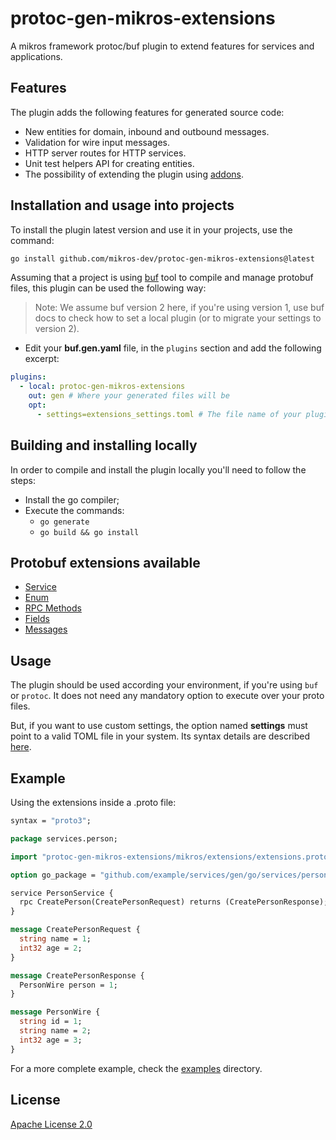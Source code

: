 # protoc-gen-mikros-extensions

A mikros framework protoc/buf plugin to extend features for services and applications.

## Features

The plugin adds the following features for generated source code:

* New entities for domain, inbound and outbound messages.
* Validation for wire input messages.
* HTTP server routes for HTTP services.
* Unit test helpers API for creating entities.
* The possibility of extending the plugin using [addons](docs/addons.md).

## Installation and usage into projects

To install the plugin latest version and use it in your projects, use the command:
```bash
go install github.com/mikros-dev/protoc-gen-mikros-extensions@latest
```

Assuming that a project is using [buf](https://buf.build/docs/) tool to compile
and manage protobuf files, this plugin can be used the following way:

> Note: We assume buf version 2 here, if you're using version 1, use buf docs
> to check how to set a local plugin (or to migrate your settings to version 2).

* Edit your **buf.gen.yaml** file, in the `plugins` section and add the following
excerpt:
```yaml
plugins:
  - local: protoc-gen-mikros-extensions
    out: gen # Where your generated files will be
    opt:
      - settings=extensions_settings.toml # The file name of your plugin settings
```

## Building and installing locally

In order to compile and install the plugin locally you'll need to follow the steps:

* Install the go compiler;
* Execute the commands:
  * `go generate`
  * `go build && go install`

## Protobuf extensions available

* [Service](docs/service.md)
* [Enum](docs/enum.md)
* [RPC Methods](docs/method.md)
* [Fields](docs/field.md)
* [Messages](docs/message.md)

## Usage

The plugin should be used according your environment, if you're using `buf` or
`protoc`. It does not need any mandatory option to execute over your proto files.

But, if you want to use custom settings, the option named **settings** must point
to a valid TOML file in your system. Its syntax details are described [here](docs/settings.md).

## Example

Using the extensions inside a .proto file:

```protobuf
syntax = "proto3";

package services.person;

import "protoc-gen-mikros-extensions/mikros/extensions/extensions.proto";

option go_package = "github.com/example/services/gen/go/services/person;person;";

service PersonService {
  rpc CreatePerson(CreatePersonRequest) returns (CreatePersonResponse);
}

message CreatePersonRequest {
  string name = 1;
  int32 age = 2;
}

message CreatePersonResponse {
  PersonWire person = 1;
}

message PersonWire {
  string id = 1;
  string name = 2;
  int32 age = 3;
}
```

For a more complete example, check the [examples](examples/README.md) directory.

## License

[Apache License 2.0](LICENSE)
